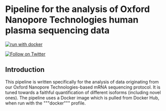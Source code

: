 # Pipeline for the analysis of Oxford Nanopore Technologies human plasma sequencing data

[![run with docker](https://img.shields.io/badge/run%20with-docker-0db7ed?labelColor=000000&logo=docker)](https://www.docker.com/)

[![Follow on Twitter](http://img.shields.io/badge/twitter-%40JVerwilt-1DA1F2?labelColor=000000&logo=twitter)](https://twitter.com/JVerwilt)

## Introduction
This pipeline is written specifically for the analysis of data originating from our Oxford Nanopore Technologies-based mRNA sequencing protocol. It is tuned towards a faithful quantification of different isoforms (including novel ones). The pipeline uses a Docker image which is pulled from Docker Hub, when run with the """docker""" profile.
